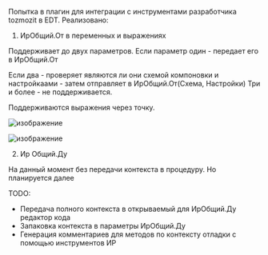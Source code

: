 Попытка в плагин для интеграции с инструментами разработчика tozmozit в EDT.
Реализовано:
1) ИрОбщий.От в переменных и выражениях

Поддерживает до двух параметров. Если параметр один - передает его в ИрОбщий.От

Если два - проверяет являются ли они схемой компоновки и настройкаами - затем отправляет в ИрОбщий.От(Схема, Настройки)
Три и более - не поддерживается.

Поддерживаются выражения через точку.

![изображение](https://github.com/KovAlexey/RDT1CEDTPlugin/assets/16429518/84fd81f1-27ed-4aa0-a9e7-26ef50c03176)

![изображение](https://github.com/KovAlexey/RDT1CEDTPlugin/assets/16429518/0915bb9f-1ca6-40c1-ae67-8c259b5f6cbf)

2) Ир Общий.Ду

На данный момент без передачи контекста в процедуру.
Но планируется далее

TODO:
- Передача полного контекста в открываемый для ИрОбщий.Ду редактор кода
- Запаковка контекста в параметры ИрОбщий.Ду
- Генерация комментариев для методов по контексту отладки с помощью инструментов ИР
